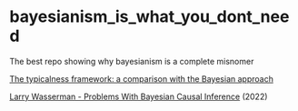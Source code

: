 # bayesianism_is_what_you_dont_need
The best repo showing why bayesianism is a complete misnomer 

[The typicalness framework: a comparison with the Bayesian approach](https://core.ac.uk/download/pdf/1503425.pdf)

[Larry Wasserman - Problems With Bayesian Causal Inference](https://www.youtube.com/watch?v=sZyyaNdvfto) (2022)
